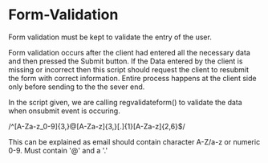 # Form-Validation
Form validation must be kept to validate the entry of the user.

Form validation occurs after the client had entered all the necessary data and then pressed the Submit button. If the Data entered by the client is missing or incorrect then this script should request the client to resubmit the form with correct information. Entire process happens at the client side only before sending to the the sever end.


In the script given, we are calling regvalidateform() to validate the data when onsubmit event is occuring.

/^[A-Za-z_0-9]{3,}@[A-Za-z]{3,}[.]{1}[A-Za-z]{2,6}$/

This can be explained as email should contain character  A-Z/a-z or numeric 0-9.
Must contain '@' and a '.'






